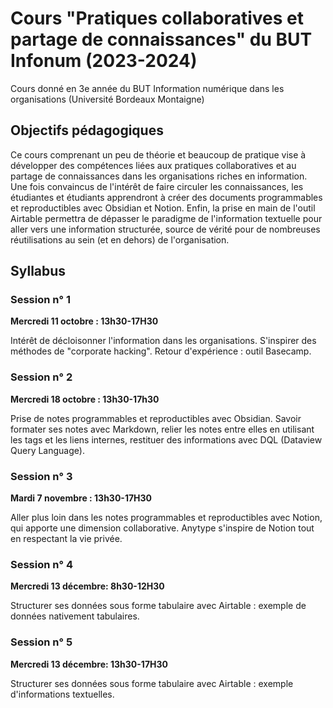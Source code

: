 # Cours "Pratiques collaboratives et partage de connaissances" du BUT Infonum (2023-2024)

Cours donné en 3e année du BUT Information numérique dans les organisations (Université Bordeaux Montaigne)

## Objectifs pédagogiques 

Ce cours comprenant un peu de théorie et beaucoup de pratique vise à développer des compétences liées aux pratiques collaboratives et au partage de connaissances dans les organisations riches en information. Une fois convaincus de l'intérêt de faire circuler les connaissances, les étudiantes et étudiants apprendront à créer des documents programmables et reproductibles avec Obsidian et Notion. Enfin, la prise en main de l'outil Airtable permettra de dépasser le paradigme de l'information textuelle pour aller vers une information structurée, source de vérité pour de nombreuses réutilisations au sein (et en dehors) de l'organisation.

## Syllabus 

### Session n° 1

**Mercredi 11 octobre : 13h30-17H30**

Intérêt de décloisonner l'information dans les organisations. S'inspirer des méthodes de "corporate hacking". Retour d'expérience : outil Basecamp.

### Session n° 2

**Mercredi 18 octobre : 13h30-17h30**

Prise de notes programmables et reproductibles avec Obsidian. Savoir formater ses notes avec Markdown, relier les notes entre elles en utilisant les tags et les liens internes, restituer des informations avec DQL (Dataview Query Language).

### Session n° 3

**Mardi 7 novembre : 13h30-17H30**

Aller plus loin dans les notes programmables et reproductibles avec Notion, qui apporte une dimension collaborative. Anytype s'inspire de Notion tout en respectant la vie privée.

### Session n° 4

**Mercredi 13 décembre: 8h30-12H30**

Structurer ses données sous forme tabulaire avec Airtable : exemple de données nativement tabulaires.

### Session n° 5

**Mercredi 13 décembre: 13h30-17H30**

Structurer ses données sous forme tabulaire avec Airtable : exemple d'informations textuelles.
